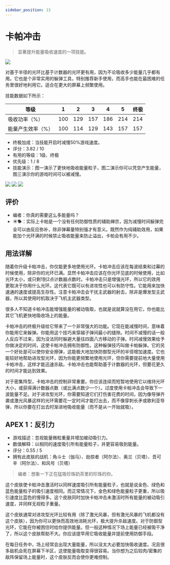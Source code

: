 ```yaml
---
sidebar_position: 13
---
```


# 卡帕冲击

> 显著提升能量吸收速度的一项技能。

<img src="/terms/KD.png" style={{zoom:1.25}}/>

对基于半径的光环比基于计数器的光环更有用，因为不论吸收多少能量几乎都有用。它也是个非常实用的躲弹工具，特别推荐新手使用，而高手也能在最困难的任务里很好地利用它。适合在更大的屏幕上频繁使用。

技能数据如下所示：

| 等级              | 1    | 2    | 3    | 4    | 5    | 终极 |
| ----------------- | ---- | ---- | ---- | ---- | ---- | ---- |
| 吸收功率（%）     | 100  | 129  | 157  | 186  | 214  | 214  |
| 能量产生效率（%） | 100  | 114  | 129  | 143  | 157  | 157  |

- 终极加成：当技能开启时减慢50%游戏速度。
- 评分：3.82 / 10
- 有用的等级：1级、终极
- 优先级：1 / 8
- 技能演示：图一演示了更快地吸收能量粒子，图二演示你可以凭空产生能量，图三演示你的游戏时间可以被减慢。

<img src="/skills/kd_energy.gif" style={{zoom:1}}/>
<img src="/skills/kd_generate.gif" style={{zoom:1}}/>
<img src="/skills/kd_slow.gif" style={{zoom:1}}/>

## 评价

- 编者：你真的需要这么多能量吗？
- ☀🐕：实际上卡帕是一个没有任何防御性质的辅助禅宗，因为减慢时间躲弹完全可以由反应弥补，除非弹幕量特别强才有意义。既然作为纯辅助效用，如果能加个光环满的时候禁止吸收能量来防止溢出，卡帕会有用不少。

## 用法详解

随着你升级卡帕冲击，你仅能更多地使用光环。卡帕冲击应该在每波结束和过幕的时候使用，除非你的光环已满。显然卡帕冲击应该在你光环见底的时候使用，比如光环太小，或只剩1到2点计数器点数时。卡帕冲击只是增强光环，所以它的效用更取决于你用什么光环。这代表它既可以有进攻性也可以有防守性。它能用来加快速通的速度或提高生存性。注意卡帕冲击会干扰主武器的射击，除非是爆发型主武器，所以其使用时机取决于飞机主武器类型。

很多人不知道卡帕冲击能增强能量的被动吸取，也就是说就算没在用它，你也能比其它飞机更快地吸收场上的能量。

卡帕冲击的终极升级给它带来了一个非常强大的功能。它现在能减慢时间，意味着你能用它来躲弹。你能用这个技巧来穿越子弹间最小的缝隙。时间不减慢的话一般人反应不过来，因为没法同时躲避大量往四面八方移动的子弹。时间减慢效果给予你做决定的时间，这使卡帕冲击拥有防御性。这种躲弹技巧叫做卡帕躲弹。它的另一个好处是可以使你安全擦弹，这能极大地加快防御型光环的半径增加速度。它也能较好地帮助进攻型光环，因为你能更频繁地使用光环，但你需要提前地大量使用卡帕冲击，这样才能迅速杀敌。卡帕冲击也能帮助基于计数器的光环，但要花更久的时间才能达到效果。

对于密集阵型，卡帕冲击的控制非常重要。你应该连续而短暂地使用它以维持光环大小，或获得满计数器点数（或比满点数少一个）。过度使用卡帕冲击会导致下一波能量不足。对于进攻型光环，你需要知道它们打伤害花费的时间，因为像导弹齐袭或激光风暴这样的光环需要花一定时间才能打出去，而不像穿刺长矛或歌利亚导弹，所以你要在打出去时渐进地吸收能量（而不是从一开始就吸）。

## APEX 1：反引力

- 游戏描述：忽视能量微粒重量并增加被动吸引力。
- 数值解释：以相同的速度吸引所有能量粒子，并更容易吸到能量。
- 评分：0.55 / 5
- 拥有此皮肤的战机：角斗士（伽马）、劫掠者（阿尔法）、奥兰（贝塔）、吾可辛（阿尔法）、和风号（贝塔）

> 编者：想象一下正在猛吸珍珠奶茶里的珍珠的你。

这个皮肤使卡帕冲击激活时以同样速度吸引所有能量粒子，也就是说金色、绿色和蓝色能量粒子的吸引速度相同。而正常情况下，金色和绿色能量粒子更重，所以吸引速度比蓝色的慢得多。这个皮肤同时加快卡帕冲击未激活时所有能量的被动吸引速度，并同样无视粒子重量。

这个皮肤通常对进攻型光环比较有用（除了激光风暴，但有激光风暴的飞机都没有这个皮肤），因为你可以更快而高效地消耗光环，极大提升杀敌速度。对于防御型光环，它能在你被困住时给你提供能量。但一般这种情况下场上能量已经被吸干净了，所以这个皮肤帮助不大。你应该提早用它吸收能量并提前使用防御手段。

在每日任务中，场上经常会出现大量能量，所以没太大必要加快吸收速度。况且很多敌机会死在屏幕下半区，这使能量吸取变得很容易。当你想为之后较肉/密集的敌阵保留场上能量时，这个皮肤反而会使你更难控制。
